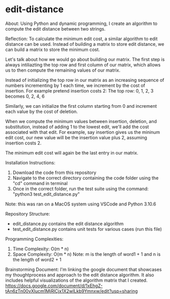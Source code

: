 # edit-distance
About:
Using Python and dynamic programming, I create an algorithm to compute the edit distance between two strings.

Reflection: 
To calculate the minimum edit cost, a similar algorithm to edit distance can be used. Instead of building a matrix to store edit distance, we can build a matrix to store the minimum cost. 

Let's talk about how we would go about building our matrix. The first step is always intiliazting the top row and first column of our matrix, which allows us to then compute the remaining values of our matrix.

Instead of initializing the top row in our matrix as an increasing sequence of numbers incrementing by 1 each time, we increment by the cost of insertion. 
For example pretend insertion costs 2: 
The top row: 0, 1, 2, 3 becomes 0, 2, 4, 6

Similarly, we can initialize the first column starting from 0 and increment each value by the cost of deletion. 

When we compute the minimum values between insertion, deletion, and substitution, instead of adding 1 to the lowest edit, we'll add the cost associated with that edit. For example, say insertion gives us the mininum edit cost, our new value will be the insertion value plus 2, assuming insertion costs 2. 

The minimum edit cost will again be the last entry in our matrix. 

Installation Instructions:

1. Download the code from this repository 
2. Navigate to the correct directory containing the code folder using the "cd" command in terminal
3. Once in the correct folder, run the test suite using the command: "python3 test_edit_distance.py"

Note: this was ran on a MacOS system using VSCode and Python 3.10.6

Repository Structure:
- edit_distance.py contains the edit distance algorithm
- test_edit_distance.py contains unit tests for various cases (run this file)

Programming Complexities:
1. Time Complexity: O(m * n)
2. Space Complexity: O(m * n) 
Note: m is the length of word1 + 1 and n is the length of word2 + 1

Brainstorming Document:
I'm linking the google document that showcases my thoughtprocess and approach to the edit distance algorithm. It also includes helpful visualizations of the algorithm matrix that I created. 
https://docs.google.com/document/d/1xEhgZ-tAn6zTn00vXlucm1MjRlCjx1X2wlLkb9Ymnxw/edit?usp=sharing

